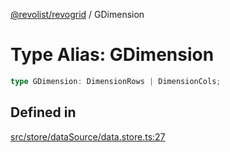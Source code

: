 [@revolist/revogrid](README.md) / GDimension

# Type Alias: GDimension

```ts
type GDimension: DimensionRows | DimensionCols;
```

## Defined in

[src/store/dataSource/data.store.ts:27](https://github.com/revolist/revogrid/blob/69d5bd9cb55a69f54242342681dca616def73994/src/store/dataSource/data.store.ts#L27)
